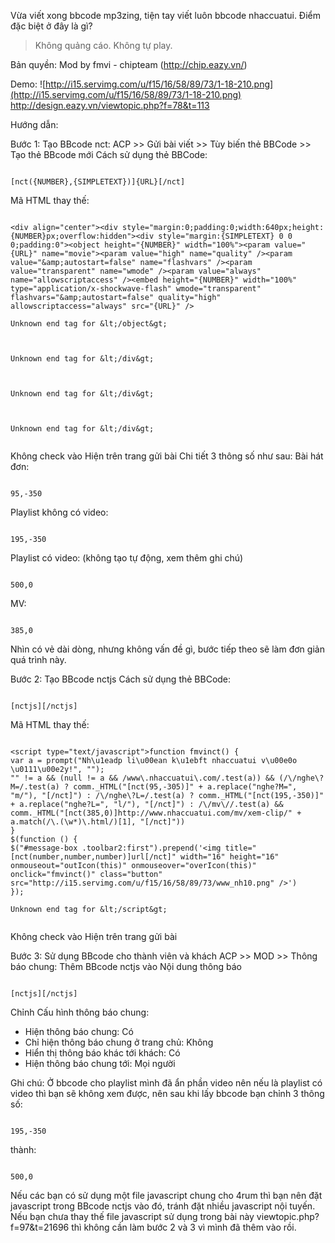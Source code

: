 Vừa viết xong bbcode mp3zing, tiện tay viết luôn bbcode nhaccuatui. Điểm đặc biệt ở đây là gì?

> Không quảng cáo.
> Không tự play.


Bản quyền: Mod by fmvi - chipteam (http://chip.eazy.vn/)

Demo:
![http://i15.servimg.com/u/f15/16/58/89/73/1-18-210.png](http://i15.servimg.com/u/f15/16/58/89/73/1-18-210.png)
http://design.eazy.vn/viewtopic.php?f=78&t=113

Hướng dẫn:

Bước 1: Tạo BBcode nct:
ACP >> Gửi bài viết >> Tùy biến thẻ BBCode >> Tạo thẻ BBcode mới
Cách sử dụng thẻ BBCode:

```

[nct({NUMBER},{SIMPLETEXT})]{URL}[/nct]

```
Mã HTML thay thế:

```

<div align="center"><div style="margin:0;padding:0;width:640px;height:{NUMBER}px;overflow:hidden"><div style="margin:{SIMPLETEXT} 0 0 0;padding:0"><object height="{NUMBER}" width="100%"><param value="{URL}" name="movie"><param value="high" name="quality" /><param value="&amp;autostart=false" name="flashvars" /><param value="transparent" name="wmode" /><param value="always" name="allowscriptaccess" /><embed height="{NUMBER}" width="100%" type="application/x-shockwave-flash" wmode="transparent" flashvars="&amp;autostart=false" quality="high" allowscriptaccess="always" src="{URL}" />

Unknown end tag for &lt;/object&gt;



Unknown end tag for &lt;/div&gt;



Unknown end tag for &lt;/div&gt;



Unknown end tag for &lt;/div&gt;


```

Không check vào Hiện trên trang gửi bài
Chi tiết 3 thông số như sau:
Bài hát đơn:

```

95,-350
```

Playlist không có video:

```

195,-350
```

Playlist có video: (không tạo tự động, xem thêm ghi chú)

```

500,0

```
MV:

```

385,0

```
Nhìn có vẻ dài dòng, nhưng không vấn đề gì, bước tiếp theo sẽ làm đơn giản quá trình này.

Bước 2: Tạo BBcode nctjs
Cách sử dụng thẻ BBCode:

```

[nctjs][/nctjs]
```

Mã HTML thay thế:

```

<script type="text/javascript">function fmvinct() {
var a = prompt("Nh\u1eadp li\u00ean k\u1ebft nhaccuatui v\u00e0o \u0111\u00e2y!", "");
"" != a && (null != a && /www\.nhaccuatui\.com/.test(a)) && (/\/nghe\?M=/.test(a) ? comm._HTML("[nct(95,-305)]" + a.replace("nghe?M=", "m/"), "[/nct]") : /\/nghe\?L=/.test(a) ? comm._HTML("[nct(195,-350)]" + a.replace("nghe?L=", "l/"), "[/nct]") : /\/mv\//.test(a) && comm._HTML("[nct(385,0)]http://www.nhaccuatui.com/mv/xem-clip/" + a.match(/\.(\w*)\.html/)[1], "[/nct]"))
}
$(function () {
$("#message-box .toolbar2:first").prepend('<img title="[nct(number,number,number)]url[/nct]" width="16" height="16" onmouseout="outIcon(this)" onmouseover="overIcon(this)" onclick="fmvinct()" class="button" src="http://i15.servimg.com/u/f15/16/58/89/73/www_nh10.png" />')
});

Unknown end tag for &lt;/script&gt;


```

Không check vào Hiện trên trang gửi bài

Bước 3: Sử dụng BBcode cho thành viên và khách
ACP >> MOD >> Thông báo chung:
Thêm BBcode nctjs vào Nội dung thông báo

```

[nctjs][/nctjs]
```

Chỉnh Cấu hình thông báo chung:

  * Hiện thông báo chung: Có
  * Chỉ hiện thông báo chung ở trang chủ: Không
  * Hiển thị thông báo khác tới khách: Có
  * Hiện thông báo chung tới: Mọi người


Ghi chú:
Ở bbcode cho playlist mình đã ẩn phần video nên nếu là playlist có video thì bạn sẽ không xem được, nên sau khi lấy bbcode bạn chỉnh 3 thông số:

```

195,-350

```
thành:

```

500,0

```
Nếu các bạn có sử dụng một file javascript chung cho 4rum thì bạn nên đặt javascript trong BBcode nctjs vào đó, tránh đặt nhiều javascript nội tuyến.
Nếu bạn chưa thay thế file javascript sử dụng trong bài này viewtopic.php?f=97&t=21696 thì không cần làm bước 2 và 3 vì mình đã thêm vào rồi.
